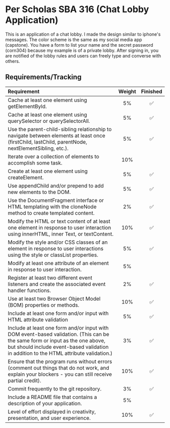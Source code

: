 # Per Scholas SBA 316 (Chat Lobby Application)

This is an application of a chat lobby. I made the design similar to iphone's messages. The color scheme is the same as my social media app (capstone). You have a form to list your name and the secret password (corn304) because my example is of a private lobby. After signing in, you are notified of the lobby rules and users can freely type and converse with others. 

## Requirements/Tracking

| Requirement | Weight | Finished |
| :-- | :--: | :--: |
| Cache at least one element using getElementById. | 5% | ✅ |
| Cache at least one element using querySelector or querySelectorAll. | 5% | ✅ |
| Use the parent-child-sibling relationship to navigate between elements at least once (firstChild, lastChild, parentNode, nextElementSibling, etc.). | 5% | ✅ |
| Iterate over a collection of elements to accomplish some task. | 10% | |
| Create at least one element using createElement. | 5% | ✅ |
| Use appendChild and/or prepend to add new elements to the DOM. | 5% | ✅ |
| Use the DocumentFragment interface or HTML templating with the cloneNode method to create templated content. | 2% | ✅ |
| Modify the HTML or text content of at least one element in response to user interaction using innerHTML, inner Text, or textContent. | 10% | ✅ |
| Modify the style and/or CSS classes of an element in response to user interactions using the style or classList properties. | 5% | ✅ |
| Modify at least one attribute of an element in response to user interaction. | 5% | |
| Register at least two different event listeners and create the associated event handler functions. | 2% | ✅ |
| Use at least two Browser Object Model (BOM) properties or methods. | 10% | ✅ |
| Include at least one form and/or input with HTML attribute validation | 5% | ✅ |
| Include at least one form and/or input with DOM event-based validation. (This can be the same form or input as the one above, but should include event-based validation in addition to the HTML attribute validation.) | 3% | ✅ |
| Ensure that the program runs without errors (comment out things that do not work, and explain your blockers - you can still receive partial credit). | 10% | ✅ |
| Commit frequently to the git repository. | 3% | ✅ |
| Include a README file that contains a description of your application. | 5% | |
| Level of effort displayed in creativity, presentation, and user experience. | 10% | ✅ |
